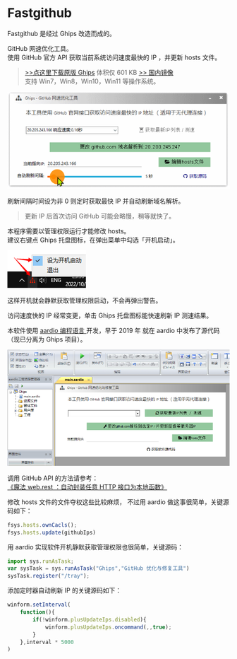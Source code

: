 # Fastgithub

Fastgithub 是经过 Ghips 改造而成的。

GitHub 网速优化工具。  
使用 GitHub 官方 API 获取当前系统访问速度最快的 IP ，并更新 hosts 文件。  

>[&gt;&gt;点这里下载原版 Ghips](https://github.com/aardio/Ghips/releases/latest/download/Ghips.7z) 体积仅 601 KB [&gt;&gt; 国内镜像](https://gitcode.net/aardio/Ghips/)  
支持 Win7，Win8，Win10，Win11 等操作系统。   


![Ghips](./screenshots/Ghips1.gif)

刷新间隔时间设为非 0 则定时获取最快 IP 并自动刷新域名解析。
>更新 IP 后首次访问 GitHub 可能会略慢，稍等就快了。 

本程序需要以管理权限运行才能修改 hosts。  
建议右键点 Ghips 托盘图标，在弹出菜单中勾选「开机启动」。

![Ghips](./screenshots/menu.png)

这样开机就会静默获取管理权限启动，不会再弹出警告。

访问速度快的 IP 经常变更，单击 Ghips 托盘图标能快速刷新 IP 测速结果。   


本软件使用 [aardio 编程语言 ](https://www.aardio.com) 开发，早于 2019 年 就在 aardio 中发布了源代码（现已分离为 Ghips 项目）。

![Ghips](./screenshots/Ghips.png)

调用 GitHub API 的方法请参考：  
[《魔法 web.rest ：自动封装任意 HTTP 接口为本地函数》](https://mp.weixin.qq.com/s/4mYRDnO49alwpQoBD_cILg)

修改 hosts 文件的文件夺权这些比较麻烦，
不过用 aardio 做这事很简单，关键源码如下：
```javascript
fsys.hosts.ownCacls();
fsys.hosts.update(githubIps)
```

用 aardio 实现软件开机静默获取管理权限也很简单，关键源码：
```javascript
import sys.runAsTask;
var sysTask = sys.runAsTask("Ghips","GitHub 优化与修复工具")
sysTask.register("/tray");
```

添加定时器自动刷新 IP 的关键源码如下：
```javascript
winform.setInterval( 
	function(){
		if(!winform.plusUpdateIps.disabled){
			winform.plusUpdateIps.oncommand(,,true);
		}
	},interval * 5000 
)
```

